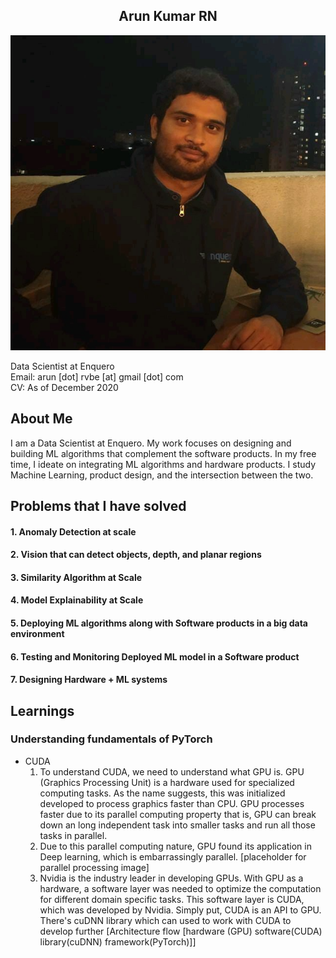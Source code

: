 <h2 align="center"> Arun Kumar RN </h2>

<div align="left">
<img src="src/me.png" >
</div>

Data Scientist at Enquero<br/>
Email: arun [dot] rvbe [at] gmail [dot] com <br/>
CV: As of December 2020


## About Me
I am a Data Scientist at Enquero. My work focuses on designing and building ML algorithms that complement the software products. In my free time, I ideate on integrating ML algorithms and hardware products. I study Machine Learning, product design, and the intersection between the two.  

## Problems that I have solved
#### 1. Anomaly Detection at scale
#### 2. Vision that can detect objects, depth, and planar regions
#### 3. Similarity Algorithm at Scale
#### 4. Model Explainability at Scale
#### 5. Deploying ML algorithms along with Software products in a big data environment
#### 6. Testing and Monitoring Deployed ML model in a Software product
#### 7. Designing Hardware + ML systems

## Learnings
### Understanding fundamentals of PyTorch
- CUDA
	 1. To understand CUDA, we need to understand what GPU is.  GPU (Graphics Processing Unit) is a hardware used for specialized computing tasks. As the name suggests, this was initialized developed to process graphics faster than CPU. GPU processes faster due to its parallel computing property that is, GPU can break down an long independent task into smaller tasks and run all those tasks in parallel. 
	 2. Due to this parallel computing nature, GPU found its application in Deep learning, which is embarrassingly parallel. 
	 [placeholder for parallel processing image]
	 3. Nvidia is the industry leader in developing GPUs. With GPU as a hardware, a software layer was needed to optimize the computation for different domain specific tasks. This software layer is CUDA, which was developed by Nvidia. Simply put, CUDA is an API to GPU. There's cuDNN library which can used to work with CUDA to develop further
	 [Architecture flow [hardware (GPU) software(CUDA) library(cuDNN) framework(PyTorch)]]
